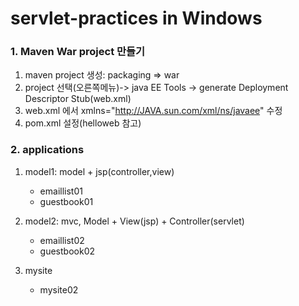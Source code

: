 # servlet-practices in Windows

### 1. Maven War project 만들기
1.	maven project 생성:  packaging =>  war
2.	project 선택(오른쪽메뉴)-> java EE Tools -> generate Deployment Descriptor Stub(web.xml)
3.	web.xml 에서 xmlns="http://JAVA.sun.com/xml/ns/javaee" 수정
4.	pom.xml 설정(helloweb 참고)


### 2. applications
1. model1: model + jsp(controller,view)
	-	emaillist01         
	-	guestbook01
	
2.	model2: mvc, Model + View(jsp)  + Controller(servlet)
	-	emaillist02
	-	guestbook02

3. mysite
	-	mysite02
	 
